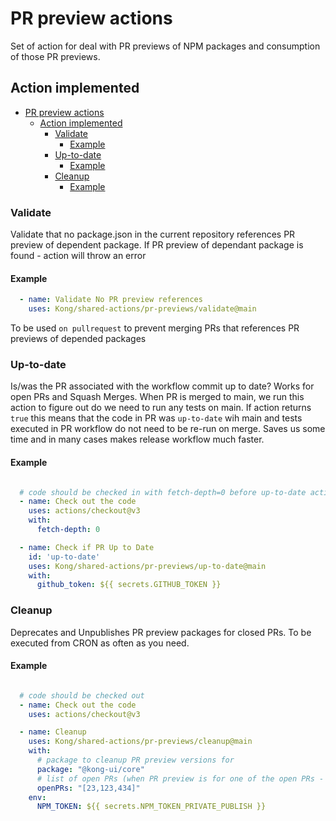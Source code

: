 # PR preview actions

Set of action for deal with PR previews of NPM packages and  consumption of those PR previews.

## Action implemented

- [PR preview actions](#pr-preview-actions)
  - [Action implemented](#action-implemented)
    - [Validate](#validate)
      - [Example](#example)
    - [Up-to-date](#up-to-date)
      - [Example](#example-1)
    - [Cleanup](#cleanup)
      - [Example](#example-2)
### Validate

Validate that no package.json in the current repository references PR preview of dependent package.
If PR preview of dependant package is found - action will throw an error

#### Example

```yaml
  - name: Validate No PR preview references
    uses: Kong/shared-actions/pr-previews/validate@main
```

To be used `on pullrequest` to prevent merging PRs that references PR previews of depended packages


### Up-to-date

Is/was the PR associated with the workflow commit up to date? Works for open PRs and Squash Merges.
When PR is merged to main, we run this action to figure out do we need to run any tests on main.
If action returns `true` this means that the code in PR was `up-to-date` wih main and tests executed in PR workflow  do not need to be re-run on merge. Saves us some time and in many cases makes release workflow much faster.

#### Example

```yaml

  # code should be checked in with fetch-depth=0 before up-to-date action could be used
  - name: Check out the code
    uses: actions/checkout@v3
    with:
      fetch-depth: 0

  - name: Check if PR Up to Date
    id: 'up-to-date'
    uses: Kong/shared-actions/pr-previews/up-to-date@main
    with:
      github_token: ${{ secrets.GITHUB_TOKEN }}
```

### Cleanup

Deprecates and Unpublishes PR preview packages for closed PRs. To be executed from CRON as often as you need.
#### Example

```yaml

  # code should be checked out
  - name: Check out the code
    uses: actions/checkout@v3

  - name: Cleanup
    uses: Kong/shared-actions/pr-previews/cleanup@main
    with:
      # package to cleanup PR preview versions for
      package: "@kong-ui/core"
      # list of open PRs (when PR preview is for one of the open PRs - it's not getting deprecated or unpublished)
      openPRs: "[23,123,434]"
    env:
      NPM_TOKEN: ${{ secrets.NPM_TOKEN_PRIVATE_PUBLISH }}

```
